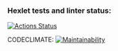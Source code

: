 ### Hexlet tests and linter status:
[![Actions Status](https://github.com/davidotalvaro94-collab/python-project-174/actions/workflows/hexlet-check.yml/badge.svg)](https://github.com/davidotalvaro94-collab/python-project-174/actions)


CODECLIMATE: [![Maintainability](https://qlty.sh/gh/davidotalvaro94-collab/projects/python-project-174/maintainability.svg)](https://qlty.sh/gh/davidotalvaro94-collab/projects/python-project-174)